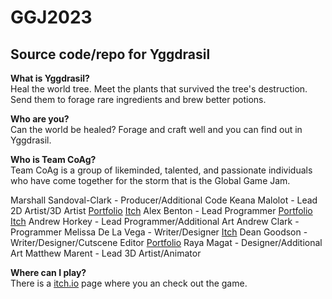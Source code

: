 # GGJ2023
## Source code/repo for Yggdrasil 
**What is Yggdrasil?**  
Heal the world tree. Meet the plants that survived the tree's destruction. Send them to forage rare ingredients and brew better potions. 

**Who are you?**   
Can the world be healed? Forage and craft well and you can find out in Yggdrasil.

**Who is Team CoAg?**  
Team CoAg is a group of likeminded, talented, and passionate individuals who have come together for the storm that is the Global Game Jam.

Marshall Sandoval-Clark - Producer/Additional Code
Keana Malolot - Lead 2D Artist/3D Artist
[Portfolio](http://keanataire.wixsite.com/portfolio)
[Itch](http://keanataire.itch.io/)
Alex Benton - Lead Programmer
[Portfolio](http://alexbentonportfolio.wordpress.com/)
[Itch](https://xelalego.itch.io/)
Andrew Horkey - Lead Programmer/Additional Art
Andrew Clark - Programmer
Melissa De La Vega - Writer/Designer
[Itch](http://meldel23.itch.io/)
Dean Goodson - Writer/Designer/Cutscene Editor
[Portfolio](https://deangoodson.wixsite.com/portfolio)
Raya Magat - Designer/Additional Art
Matthew Marent - Lead 3D Artist/Animator

**Where can I play?**   
There is a [itch.io](https://teamcoag.itch.io/yggdrasil) page where you an check out the game. 




